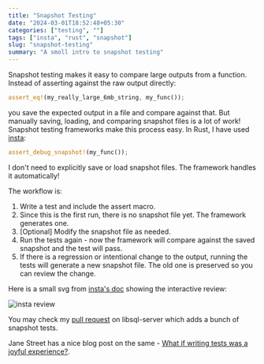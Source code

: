 ```yaml
---
title: "Snapshot Testing"
date: "2024-03-01T18:52:48+05:30"
categories: ["testing", ""]
tags: ["insta", "rust", "snapshot"]
slug: "snapshot-testing"
summary: "A smoll intro to snapshot testing"
---
```


Snapshot testing makes it easy to compare large outputs from a function. Instead of asserting against the raw output directly:

```rust
assert_eq!(my_really_large_6mb_string, my_func());
```

you save the expected output in a file and compare against that. But manually saving, loading, and comparing snapshot files is a lot of work! Snapshot testing frameworks make this process easy. In Rust, I have used [insta](https://crates.io/crates/insta):

```rust
assert_debug_snapshot!(my_func());
```

I don't need to explicitly save or load snapshot files. The framework handles it automatically!

The workflow is:

1. Write a test and include the assert macro.
2. Since this is the first run, there is no snapshot file yet. The framework generates one.
3. [Optional] Modify the snapshot file as needed.
4. Run the tests again - now the framework will compare against the saved snapshot and the test will pass.
5. If there is a regression or intentional change to the output, running the tests will generate a new snapshot file. The old one is preserved so you can review the change.

Here is a small svg from [insta's doc](https://insta.rs/docs/quickstart/) showing the interactive review:

![insta review](https://github.com/avinassh/blag/assets/640792/32ebfd08-9b79-4fcd-a320-268e591388d1)

You may check my [pull request](https://github.com/tursodatabase/libsql/pull/1117) on libsql-server which adds a bunch of snapshot tests. 

Jane Street has a nice blog post on the same - [What if writing tests was a joyful experience?](https://blog.janestreet.com/the-joy-of-expect-tests/).